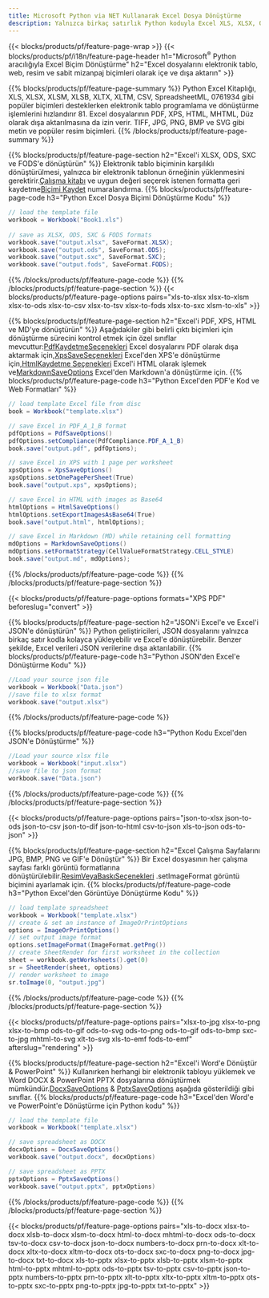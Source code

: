 ```yaml
---
title: Microsoft Python via NET Kullanarak Excel Dosya Dönüştürme
description: Yalnızca birkaç satırlık Python koduyla Excel XLS, XLSX, ODS, CSV'i PDF, XPS, HTML, JPEG, HTML ve diğer birçok popüler biçime dönüştürün .
---
```

{{< blocks/products/pf/feature-page-wrap >}}
{{< blocks/products/pf/i18n/feature-page-header h1="Microsoft<sup>&reg;</sup> Python aracılığıyla Excel Biçim Dönüştürme" h2="Excel dosyalarını elektronik tablo, web, resim ve sabit mizanpaj biçimleri olarak içe ve dışa aktarın" >}}

{{% blocks/products/pf/feature-page-summary %}}
Python Excel Kitaplığı, XLS, XLSX, XLSM, XLSB, XLTX, XLTM, CSV, SpreadsheetML, 0761934 gibi popüler biçimleri desteklerken elektronik tablo programlama ve dönüştürme işlemlerini hızlandırır 81. Excel dosyalarının PDF, XPS, HTML, MHTML, Düz olarak dışa aktarılmasına da izin verir. TIFF, JPG, PNG, BMP ve SVG gibi metin ve popüler resim biçimleri.
{{% /blocks/products/pf/feature-page-summary %}}

{{% blocks/products/pf/feature-page-section h2="Excel\'i XLSX, ODS, SXC ve FODS\'e dönüştürün" %}}
 Elektronik tablo biçiminin karşılıklı dönüştürülmesi, yalnızca bir elektronik tablonun örneğinin yüklenmesini gerektirir.[Çalışma kitabı](https://reference.aspose.com/cells/python-net/aspose.cells/workbook/) ve uygun değeri seçerek istenen formatta geri kaydetme[Biçimi Kaydet](https://reference.aspose.com/cells/python-net/aspose.cells/saveformat/) numaralandırma.
{{% blocks/products/pf/feature-page-code h3="Python Excel Dosya Biçimi Dönüştürme Kodu" %}}

```cs
// load the template file
workbook = Workbook("Book1.xls")
  
// save as XLSX, ODS, SXC & FODS formats
workbook.save("output.xlsx", SaveFormat.XLSX);
workbook.save("output.ods", SaveFormat.ODS);
workbook.save("output.sxc", SaveFormat.SXC);
workbook.save("output.fods", SaveFormat.FODS);
```
{{% /blocks/products/pf/feature-page-code %}}
{{% /blocks/products/pf/feature-page-section %}}
{{< blocks/products/pf/feature-page-options pairs="xls-to-xlsx xlsx-to-xlsm xlsx-to-ods xlsx-to-csv xlsx-to-tsv xlsx-to-fods xlsx-to-sxc xlsm-to-xls" >}}


{{% blocks/products/pf/feature-page-section h2="Excel\'i PDF, XPS, HTML ve MD\'ye dönüştürün" %}}
 Aşağıdakiler gibi belirli çıktı biçimleri için dönüştürme sürecini kontrol etmek için özel sınıflar mevcuttur:[PdfKaydetmeSeçenekleri](https://reference.aspose.com/cells/python-net/aspose.cells/pdfsaveoptions/) Excel dosyalarını PDF olarak dışa aktarmak için,[XpsSaveSeçenekleri](https://reference.aspose.com/cells/python-net/aspose.cells/xpssaveoptions/) Excel'den XPS'e dönüştürme için,[HtmlKaydetme Seçenekleri](https://reference.aspose.com/cells/python-net/aspose.cells/htmlsaveoptions/) Excel'i HTML olarak işlemek ve[MarkdownSaveOptions](https://reference.aspose.com/cells/python-net/aspose.cells/markdownsaveoptions/) Excel'den Markdown'a dönüştürme için.
{{% blocks/products/pf/feature-page-code h3="Python Excel\'den PDF\'e Kod ve Web Formatları" %}}

```cs
// load template Excel file from disc
book = Workbook("template.xlsx")

// save Excel in PDF_A_1_B format
pdfOptions = PdfSaveOptions()
pdfOptions.setCompliance(PdfCompliance.PDF_A_1_B)
book.save("output.pdf", pdfOptions);

// save Excel in XPS with 1 page per worksheet
xpsOptions = XpsSaveOptions()
xpsOptions.setOnePagePerSheet(True)
book.save("output.xps", xpsOptions);

// save Excel in HTML with images as Base64
htmlOptions = HtmlSaveOptions()
htmlOptions.setExportImagesAsBase64(True)
book.save("output.html", htmlOptions);

// save Excel in Markdown (MD) while retaining cell formatting
mdOptions = MarkdownSaveOptions()
mdOptions.setFormatStrategy(CellValueFormatStrategy.CELL_STYLE)
book.save("output.md", mdOptions);
```
{{% /blocks/products/pf/feature-page-code %}}
{{% /blocks/products/pf/feature-page-section %}}

{{< blocks/products/pf/feature-page-options formats="XPS PDF" beforeslug="convert" >}}

{{% blocks/products/pf/feature-page-section h2="JSON\'i Excel\'e ve Excel\'i JSON\'e dönüştürün" %}}
Python geliştiricileri, JSON dosyalarını yalnızca birkaç satır kodla kolayca yükleyebilir ve Excel'e dönüştürebilir. Benzer şekilde, Excel verileri JSON verilerine dışa aktarılabilir.
{{% blocks/products/pf/feature-page-code h3="Python JSON\'den Excel\'e Dönüştürme Kodu" %}}
```cs
//Load your source json file
workbook = Workbook("Data.json")
//save file to xlsx format
workbook.save("output.xlsx")
```
{{% /blocks/products/pf/feature-page-code %}}

{{% blocks/products/pf/feature-page-code h3="Python Kodu Excel\'den JSON\'e Dönüştürme" %}}
```cs
//Load your source xlsx file
workbook = Workbook("input.xlsx")
//save file to json format
workbook.save("Data.json")
```
{{% /blocks/products/pf/feature-page-code %}}
{{% /blocks/products/pf/feature-page-section %}}

{{< blocks/products/pf/feature-page-options pairs="json-to-xlsx json-to-ods json-to-csv json-to-dif json-to-html csv-to-json xls-to-json ods-to-json" >}}

{{% blocks/products/pf/feature-page-section h2="Excel Çalışma Sayfalarını JPG, BMP, PNG ve GIF\'e Dönüştür" %}}
 Bir Excel dosyasının her çalışma sayfası farklı görüntü formatlarına dönüştürülebilir.[ResimVeyaBaskıSeçenekleri](https://reference.aspose.com/cells/python-net/aspose.cells.rendering/imageorprintoptions/) .setImageFormat görüntü biçimini ayarlamak için.
{{% blocks/products/pf/feature-page-code h3="Python Excel\'den Görüntüye Dönüştürme Kodu" %}}
```cs
// load template spreadsheet
workbook = Workbook("template.xlsx")
// create & set an instance of ImageOrPrintOptions
options = ImageOrPrintOptions()
// set output image format
options.setImageFormat(ImageFormat.getPng())
// create SheetRender for first worksheet in the collection
sheet = workbook.getWorksheets().get(0)
sr = SheetRender(sheet, options)
// render worksheet to image
sr.toImage(0, "output.jpg")
```
{{% /blocks/products/pf/feature-page-code %}}
{{% /blocks/products/pf/feature-page-section %}}

{{< blocks/products/pf/feature-page-options pairs="xlsx-to-jpg xlsx-to-png xlsx-to-bmp ods-to-gif ods-to-svg ods-to-png ods-to-gif ods-to-bmp sxc-to-jpg mhtml-to-svg xlt-to-svg xls-to-emf fods-to-emf" afterslug="rendering" >}}

{{% blocks/products/pf/feature-page-section h2="Excel\'i Word\'e Dönüştür & PowerPoint" %}}
 Kullanırken herhangi bir elektronik tabloyu yüklemek ve Word DOCX & PowerPoint PPTX dosyalarına dönüştürmek mümkündür.[DocxSaveOptions](https://reference.aspose.com/cells/python-net/aspose.cells/docxsaveoptions/) & [PptxSaveOptions](https://reference.aspose.com/cells/python-net/aspose.cells/pptxsaveoptions/) aşağıda gösterildiği gibi sınıflar.
{{% blocks/products/pf/feature-page-code h3="Excel\'den Word\'e ve PowerPoint\'e Dönüştürme için Python kodu" %}}
```cs
// load the template file
workbook = Workbook("template.xlsx")

// save spreadsheet as DOCX
docxOptions = DocxSaveOptions()
workbook.save("output.docx", docxOptions)

// save spreadsheet as PPTX
pptxOptions = PptxSaveOptions()
workbook.save("output.pptx", pptxOptions)
```
{{% /blocks/products/pf/feature-page-code %}}
{{% /blocks/products/pf/feature-page-section %}}

{{< blocks/products/pf/feature-page-options pairs="xls-to-docx xlsx-to-docx xlsb-to-docx xlsm-to-docx html-to-docx mhtml-to-docx ods-to-docx tsv-to-docx csv-to-docx json-to-docx numbers-to-docx prn-to-docx xlt-to-docx xltx-to-docx xltm-to-docx ots-to-docx sxc-to-docx png-to-docx jpg-to-docx txt-to-docx xls-to-pptx xlsx-to-pptx xlsb-to-pptx xlsm-to-pptx html-to-pptx mhtml-to-pptx ods-to-pptx tsv-to-pptx csv-to-pptx json-to-pptx numbers-to-pptx prn-to-pptx xlt-to-pptx xltx-to-pptx xltm-to-pptx ots-to-pptx sxc-to-pptx png-to-pptx jpg-to-pptx txt-to-pptx" >}}
